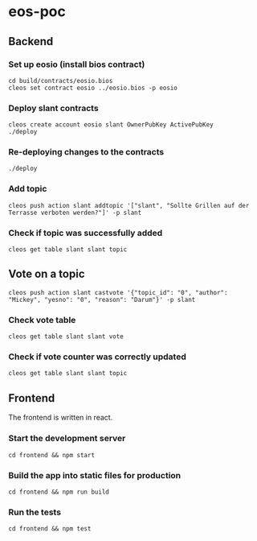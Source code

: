 

# eos-poc

## Backend

### Set up eosio (install bios contract)
```
cd build/contracts/eosio.bios
cleos set contract eosio ../eosio.bios -p eosio
```

### Deploy slant contracts
```
cleos create account eosio slant OwnerPubKey ActivePubKey
./deploy
```

### Re-deploying changes to the contracts
```
./deploy
```

### Add topic
```
cleos push action slant addtopic '["slant", "Sollte Grillen auf der Terrasse verboten werden?"]' -p slant
```

### Check if topic was successfully added
```
cleos get table slant slant topic
```

## Vote on a topic
```
cleos push action slant castvote '{"topic_id": "0", "author": "Mickey", "yesno": "0", "reason": "Darum"}' -p slant
```

### Check vote table
```
cleos get table slant slant vote
```

### Check if vote counter was correctly updated
```
cleos get table slant slant topic
```

## Frontend

The frontend is written in react.

### Start the development server

```
cd frontend && npm start
```

### Build the app into static files for production

```
cd frontend && npm run build
```

### Run the tests

```
cd frontend && npm test
```

